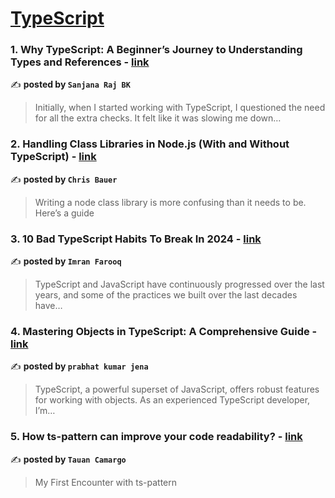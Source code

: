 
<h1><a href=https://medium.com/tag/typescript-tips/recommended target="_blank" rel="noopener noreferrer">TypeScript</a></h1>
<h3>1. Why TypeScript: A Beginner’s Journey to Understanding Types and References - <a href="https://medium.com/@sanjanarajbk/why-typescript-a-beginners-journey-to-understanding-types-and-references-a90682449f16" target="_blank" rel="noopener noreferrer">link</a></h3>

✍️ **posted by `Sanjana Raj BK`**

<blockquote>Initially, when I started working with TypeScript, I questioned the need for all the extra checks. It felt like it was slowing me down…</blockquote>

<h3>2. Handling Class Libraries in Node.js (With and Without TypeScript) - <a href="https://medium.com/better-programming/handling-class-libraries-in-node-js-with-and-without-typescript-39b73b2186b6" target="_blank" rel="noopener noreferrer">link</a></h3>

✍️ **posted by `Chris Bauer`**

<blockquote>Writing a node class library is more confusing than it needs to be. Here’s a guide</blockquote>

<h3>3. 10 Bad TypeScript Habits To Break In 2024 - <a href="https://medium.com/gitconnected/10-bad-typescript-habits-to-break-in-2024-4301c67f2ae0" target="_blank" rel="noopener noreferrer">link</a></h3>

✍️ **posted by `Imran Farooq`**

<blockquote>TypeScript and JavaScript have continuously progressed over the last years, and some of the practices we built over the last decades have…</blockquote>

<h3>4. Mastering Objects in TypeScript: A Comprehensive Guide - <a href="https://medium.com/@prabhatkumarjena16/mastering-objects-in-typescript-a-comprehensive-guide-8e7b7733662c" target="_blank" rel="noopener noreferrer">link</a></h3>

✍️ **posted by `prabhat kumar jena`**

<blockquote>TypeScript, a powerful superset of JavaScript, offers robust features for working with objects. As an experienced TypeScript developer, I’m…</blockquote>

<h3>5. How ts-pattern can improve your code readability? - <a href="https://medium.com/@tauantcamargo/how-ts-pattern-can-improve-your-code-readability-d64996841646" target="_blank" rel="noopener noreferrer">link</a></h3>

✍️ **posted by `Tauan Camargo`**

<blockquote>My First Encounter with ts-pattern</blockquote>


